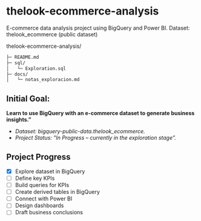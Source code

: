 # thelook-ecommerce-analysis
E-commerce data analysis project using BigQuery and Power BI. Dataset: thelook_ecommerce (public dataset)


thelook-ecommerce-analysis/
``` MARKDOWN
├─ README.md
├─ sql/
│   └─ Exploration.sql
├─ docs/
│   └─ notas_exploracion.md
```
## Initial Goal:
**Learn to use BigQuery with an e-commerce dataset to generate business insights.”**

*  *Dataset: bigquery-public-data.thelook_ecommerce.*
* *Project Status: "In Progress – currently in the exploration stage”.*
## Project Progress
- [x] Explore dataset in BigQuery
- [ ] Define key KPIs
- [ ] Build queries for KPIs
- [ ] Create derived tables in BigQuery
- [ ] Connect with Power BI
- [ ] Design dashboards
- [ ] Draft business conclusions
